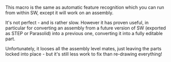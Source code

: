 This macro is the same as automatic feature recognition which you can run from within SW, except it will work on an assembly.

It's not perfect - and is rather slow.  However it has proven useful, in particular for converting an assembly from a future version of SW (exported as STEP or Parasolid) into a previous one, converting it into a fully editable part.

Unfortunately, it looses all the assembly level mates, just leaving the parts locked into place - but it's still less work to fix than re-drawing everything!
